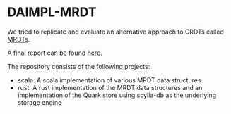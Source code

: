 # DAIMPL-MRDT

We tried to replicate and evaluate an alternative approach to CRDTs called [MRDTs](https://dl.acm.org/doi/pdf/10.1145/3360580).

A final report can be found [here](https://github.com/bennetbo/daimpl-mrdt/blob/main/report.pdf).

The repository consists of the following projects:

- scala: A scala implementation of various MRDT data structures
- rust: A rust implementation of the MRDT data structures and an implementation of the Quark store using scylla-db as the underlying storage engine
